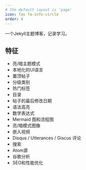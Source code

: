 ```yaml
---
# the default layout is 'page'
icon: fas fa-info-circle
order: 4
---
```


一个Jekyll主题博客，记录学习。

## 特征

  - 亮/暗主题模式
  - 本地化的UI语言
  - 置顶帖子
  - 分级类别
  - 热门标签
  - 目录
  - 帖子的最后修改日期
  - 语法高亮
  - 数学表达式
  - Mermaid 图和流程图
  - 亮/暗模式图像
  - 嵌入视频
  - Disqus / Utterances / Giscus 评论
  - 搜索
  - Atom源
  - 谷歌分析
  - SEO和性能优化